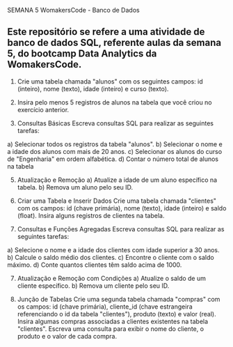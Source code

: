 SEMANA 5 WomakersCode - Banco de Dados

## Este repositório se refere a uma atividade de banco de dados SQL, referente aulas da semana 5, do bootcamp Data Analytics da WomakersCode.

1. Crie uma tabela chamada "alunos" com os seguintes campos: id
(inteiro), nome (texto), idade (inteiro) e curso (texto).

2. Insira pelo menos 5 registros de alunos na tabela que você criou no
exercício anterior.

3. Consultas Básicas
Escreva consultas SQL para realizar as seguintes tarefas:

a) Selecionar todos os registros da tabela "alunos".
b) Selecionar o nome e a idade dos alunos com mais de 20 anos.
c) Selecionar os alunos do curso de "Engenharia" em ordem
alfabética.
d) Contar o número total de alunos na tabela

5. Atualização e Remoção
a) Atualize a idade de um aluno específico na tabela.
b) Remova um aluno pelo seu ID.


6. Criar uma Tabela e Inserir Dados
Crie uma tabela chamada "clientes" com os campos: id (chave
primária), nome (texto), idade (inteiro) e saldo (float). Insira alguns
registros de clientes na tabela.


7. Consultas e Funções Agregadas
Escreva consultas SQL para realizar as seguintes tarefas:

a) Selecione o nome e a idade dos clientes com idade superior a
30 anos.
b) Calcule o saldo médio dos clientes.
c) Encontre o cliente com o saldo máximo.
d) Conte quantos clientes têm saldo acima de 1000.


7. Atualização e Remoção com Condições
a) Atualize o saldo de um cliente específico.
b) Remova um cliente pelo seu ID.


9. Junção de Tabelas
Crie uma segunda tabela chamada "compras" com os campos: id
(chave primária), cliente_id (chave estrangeira referenciando o id
da tabela "clientes"), produto (texto) e valor (real). Insira algumas
compras associadas a clientes existentes na tabela "clientes".
Escreva uma consulta para exibir o nome do cliente, o produto e o
valor de cada compra.
